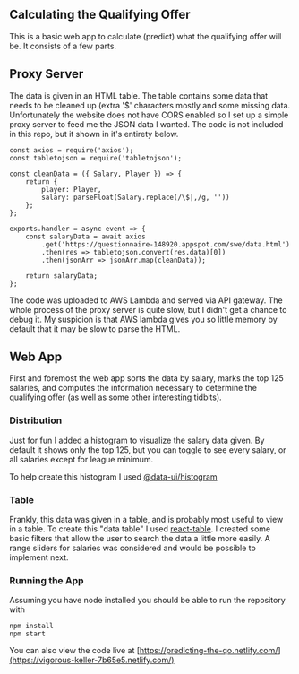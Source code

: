 ## Calculating the Qualifying Offer

This is a basic web app to calculate (predict) what the qualifying offer will be. It consists of a few parts.

## Proxy Server

The data is given in an HTML table. The table contains some data that needs to be cleaned up (extra '$' characters mostly and some missing data. Unfortunately the website does not have CORS enabled so I set up a simple proxy server to feed me the JSON data I wanted. The code is not included in this repo, but it shown in it's entirety below.

```
const axios = require('axios');
const tabletojson = require('tabletojson');

const cleanData = ({ Salary, Player }) => {
	return {
		player: Player,
		salary: parseFloat(Salary.replace(/\$|,/g, ''))
	};
};

exports.handler = async event => {
	const salaryData = await axios
		.get('https://questionnaire-148920.appspot.com/swe/data.html')
		.then(res => tabletojson.convert(res.data)[0])
		.then(jsonArr => jsonArr.map(cleanData));

	return salaryData;
};
```

The code was uploaded to AWS Lambda and served via API gateway. The whole process of the proxy server is quite slow, but I didn't get a chance to debug it. My suspicion is that AWS lambda gives you so little memory by default that it may be slow to parse the HTML.

## Web App

First and foremost the web app sorts the data by salary, marks the top 125 salaries, and computes the information necessary to determine the qualifying offer (as well as some other interesting tidbits).

### Distribution

Just for fun I added a histogram to visualize the salary data given. By default it shows only the top 125, but you can toggle to see every salary, or all salaries except for league minimum.

To help create this histogram I used [@data-ui/histogram](https://github.com/williaster/data-ui/tree/master/packages/histogram)

### Table

Frankly, this data was given in a table, and is probably most useful to view in a table.
To create this "data table" I used [react-table](https://react-table.js.org/). I created some basic filters that allow the user to search the data a little more easily. A range sliders for salaries was considered and would be possible to implement next.

### Running the App

Assuming you have node installed you should be able to run the repository with

```
npm install
npm start
```

You can also view the code live at [https://predicting-the-qo.netlify.com/](https://vigorous-keller-7b65e5.netlify.com/)
